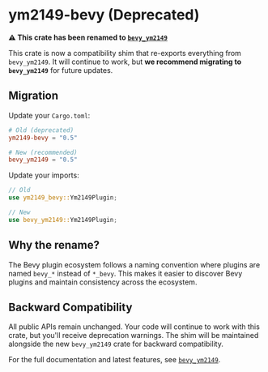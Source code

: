 # ym2149-bevy (Deprecated)

**⚠️ This crate has been renamed to [`bevy_ym2149`](https://crates.io/crates/bevy_ym2149/)**

This crate is now a compatibility shim that re-exports everything from `bevy_ym2149`. It will continue to work, but **we recommend migrating to `bevy_ym2149`** for future updates.

## Migration

Update your `Cargo.toml`:

```toml
# Old (deprecated)
ym2149-bevy = "0.5"

# New (recommended)
bevy_ym2149 = "0.5"
```

Update your imports:

```rust
// Old
use ym2149_bevy::Ym2149Plugin;

// New
use bevy_ym2149::Ym2149Plugin;
```

## Why the rename?

The Bevy plugin ecosystem follows a naming convention where plugins are named `bevy_*` instead of `*_bevy`. This makes it easier to discover Bevy plugins and maintain consistency across the ecosystem.

## Backward Compatibility

All public APIs remain unchanged. Your code will continue to work with this crate, but you'll receive deprecation warnings. The shim will be maintained alongside the new `bevy_ym2149` crate for backward compatibility.

For the full documentation and latest features, see [`bevy_ym2149`](https://docs.rs/bevy_ym2149/).
